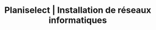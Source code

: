 ---
title: "Planiselect | Installation de réseaux informatiques"
description: >-
   Nous sommes des spécialistes en installation de réseaux informatiques : câblage structurés catégorie 5, catégorie 5e, catégorie 6 et fibre optique.
image: /img/planification-et-installation-1.jpg
identifiant: home 
i18nlanguage: fr
draft: false
slider:
  - img: /img/slider2.jpg
    title: Entreprise spécialisée en installation et configuration de réseaux informatiques
    desc: >-
      L’expérience et la connaissance acquises avec des années de travail, jumelées à une formation régulière, confèrent à notre entreprise les qualités de base pour planifier, installer et livrer un produit sur lequel le client pourra se fier. 
    btntxt: Découvrez nos services
    btnlink: servicesPage
    weight: 1
  - img: /img/fibre-optique-2.jpg
    title: Services diversifiés et professionnels de câblage
    desc: >-
      Que ce soit pour du câblage téléphonique, informatique ou de fibre optique, l'expérience de notre équipe est un atout dans l'atteinte de vos objectifs.
    btntxt: En savoir plus
    btnlink: cablagePage
    weight: 2
about:
  title: À propos
  secondtitle: Découvrez notre vaste gamme de services commerciaux
  desc: Votre projet requiert une expertise particulière? Ne cherchez plus!
  cta: Intéressé par nos services? Contactez-nous maintenant!
  link: contactPage
cablage:
  title: Nos services de câblage
clients:
  title: Ils nous font confiance
partenaires:
  title: Nos nombreux partenaires
---